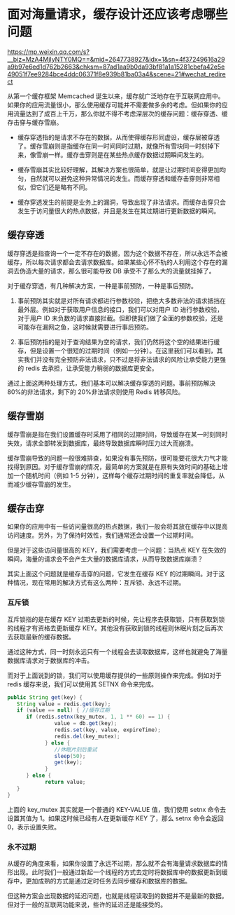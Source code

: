# 面对海量请求，缓存设计还应该考虑哪些问题

<https://mp.weixin.qq.com/s?__biz=MzA4MjIyNTY0MQ==&mid=2647738927&idx=1&sn=4f37249616a29a9b97e6ed1d762b2663&chksm=87ad1aa9b0da93bf81a1a15281cbefa42e5e49051f7ee9284bce4ddc06371f8e939b81ba03a4&scene=21#wechat_redirect>

从第一个缓存框架 Memcached 诞生以来，缓存就广泛地存在于互联网应用中。如果你的应用流量很小，那么使用缓存可能并不需要做多余的考虑。但如果你的应用流量达到了成百上千万，那么你就不得不考虑深层次的缓存问题：缓存穿透、缓存击穿与缓存雪崩。

- 缓存穿透指的是请求不存在的数据，从而使得缓存形同虚设，缓存层被穿透了。缓存雪崩则是指缓存在同一时间同时过期，就像所有雪块同一时刻掉下来，像雪崩一样。缓存击穿则是在某些热点缓存数据过期瞬间发生的。

- 缓存雪崩其实比较好理解，其解决方案也很简单，就是让过期时间变得更加均匀，自然就可以避免这种异常情况的发生。而缓存穿透和缓存击穿则非常相似，但它们还是略有不同。

- 缓存穿透发生的前提是业务上的漏洞，导致出现了非法请求。而缓存击穿只会发生于访问量很大的热点数据，并且是发生在其过期进行更新数据的瞬间。

## 缓存穿透

缓存穿透是指查询一个一定不存在的数据，因为这个数据不存在，所以永远不会被缓存，所以每次请求都会去请求数据库。如果某些心怀不轨的人利用这个存在的漏洞去伪造大量的请求，那么很可能导致 DB 承受不了那么大的流量就挂掉了。

对于缓存穿透，有几种解决方案，一种是事前预防，一种是事后预防。

1. 事前预防其实就是对所有请求都进行参数校验，把绝大多数非法的请求抵挡在最外层。例如对于获取用户信息的接口，我们可以对用户 ID 进行参数校验，对于用户 ID 未负数的请求直接拦截。但即使我们做了全面的参数校验，还是可能存在漏网之鱼，这时候就需要进行事后预防。

2. 事后预防指的是对于查询结果为空的请求，我们仍然将这个空的结果进行缓存，但是设置一个很短的过期时间（例如一分钟）。在这里我们可以看到，其实我们并没有完全预防非法请求，只不过是将非法请求的风险让承受能力更强的 redis 去承担，让承受能力稍弱的数据库更安全。

通过上面这两种处理方式，我们基本可以解决缓存穿透的问题。事前预防解决 80%的非法请求，剩下的 20%非法请求则使用 Redis 转移风险。

## 缓存雪崩

缓存雪崩是指在我们设置缓存时采用了相同的过期时间，导致缓存在某一时刻同时失效，请求全部转发到数据库，最终导致数据库瞬时压力过大而崩溃。

缓存雪崩导致的问题一般很难排查，如果没有事先预防，很可能要花很大力气才能找得到原因。对于缓存雪崩的情况，最简单的方案就是在原有失效时间的基础上增加一个随机时间（例如 1-5 分钟），这样每个缓存过期时间的重复率就会降低，从而减少缓存雪崩的发生。

## 缓存击穿

如果你的应用中有一些访问量很高的热点数据，我们一般会将其放在缓存中以提高访问速度。另外，为了保持时效性，我们通常还会设置一个过期时间。

但是对于这些访问量很高的 KEY，我们需要考虑一个问题：当热点 KEY 在失效的瞬间，海量的请求会不会产生大量的数据库请求，从而导致数据库崩溃？

其实上面这个问题就是缓存击穿的问题，它发生在缓存 KEY 的过期瞬间。对于这种情况，现在常用的解决方式有这么两种：互斥锁、永远不过期。

### 互斥锁

互斥锁指的是在缓存 KEY 过期去更新的时候，先让程序去获取锁，只有获取到锁的线程才有资格去更新缓存 KEY。其他没有获取到锁的线程则休眠片刻之后再次去获取最新的缓存数据。

通过这种方式，同一时刻永远只有一个线程会去读取数据库，这样也就避免了海量数据库请求对于数据库的冲击。

而对于上面说到的锁，我们可以使用缓存提供的一些原则操作来完成。例如对于 redis 缓存来说，我们可以使用其 SETNX 命令来完成。

   ```java
   public String get(key) {
      String value = redis.get(key);
      if (value == null) { //缓存过期
         if (redis.setnx(key_mutex, 1, 1 ** 60) == 1) {
                  value = db.get(key);
                  redis.set(key, value, expireTime);
                  redis.del(key_mutex);
               } else {
                  //休眠片刻后重试
                  sleep(50);
                  get(key);
               }
         } else {
               return value;
      }
   }
   ```

上面的 key_mutex 其实就是一个普通的 KEY-VALUE 值，我们使用 setnx 命令去设置其值为 1。如果这时候已经有人在更新缓存 KEY 了，那么 setnx 命令会返回 0，表示设置失败。

### 永不过期

从缓存的角度来看，如果你设置了永远不过期，那么就不会有海量请求数据库的情形出现。此时我们一般通过新起一个线程的方式去定时将数据库中的数据更新到缓存中，更加成熟的方式是通过定时任务去同步缓存和数据库的数据。

但这种方案会出现数据的延迟问题，也就是线程读取到的数据并不是最新的数据。但对于一般的互联网功能来说，些许的延迟还是能接受的。
